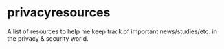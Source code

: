 # privacyresources
A list of resources to help me keep track of important news/studies/etc. in the privacy &amp; security world.
